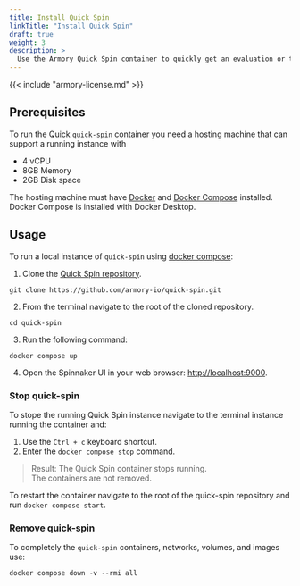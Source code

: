 ```yaml
---
title: Install Quick Spin 
linkTitle: "Install Quick Spin"
draft: true
weight: 3
description: >
  Use the Armory Quick Spin container to quickly get an evaluation or testing instance of Spinnaker up and running.
---
```


{{< include "armory-license.md" >}}

## Prerequisites

To run the Quick `quick-spin` container you need a hosting machine that can support a running instance with 
  - 4 vCPU
  - 8GB Memory
  - 2GB Disk space

The hosting machine must have [Docker](https://docs.docker.com/get-docker/) and [Docker Compose](https://docs.docker.com/compose/install/) installed. Docker Compose is installed with Docker Desktop.

## Usage

To run a local instance of `quick-spin` using [docker compose](https://docs.docker.com/compose/):

1. Clone the [Quick Spin repository](https://github.com/armory-io/quick-spin).
   
```shell
git clone https://github.com/armory-io/quick-spin.git
```
2. From the terminal navigate to the root of the cloned repository.
   
```shell
cd quick-spin
```
3. Run the following command:
   
```shell
docker compose up
```

4. Open the Spinnaker UI in your web browser: [http://localhost:9000](http://localhost:9000).

### Stop quick-spin

To stope the running Quick Spin instance navigate to the terminal instance running the container and:

1. Use the `Ctrl + c` keyboard shortcut.
2. Enter the  `docker compose stop` command.

> Result: The Quick Spin container stops running.  
> The containers are not removed.

To restart the container navigate to the root of the quick-spin repository and  run `docker compose start`.

### Remove quick-spin

To completely the `quick-spin` containers, networks, volumes, and images use:

```shell
docker compose down -v --rmi all
```